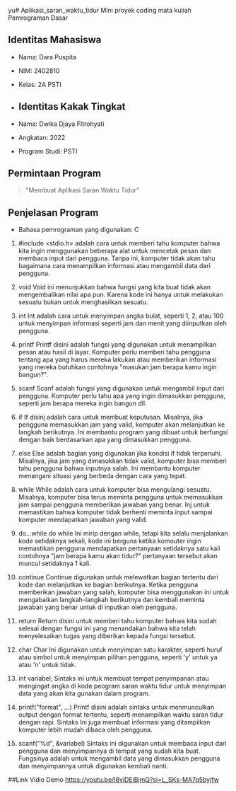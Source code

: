 yu# Aplikasi_saran_waktu_tidur
Mini proyek coding mata kuliah Pemrograman Dasar 
##   Identitas Mahasiswa 
-	Nama: Dara Puspita
-	NIM: 2402810  
-	Kelas: 2A PSTI

-	##   Identitas Kakak Tingkat 
-	Nama: Dwika Djaya FItrohyati   
-	Angkatan: 2022 
-	Program Studi: PSTI 
 
##   Permintaan Program 
> "Membuat Aplikasi Saran Waktu Tidur"

##   Penjelasan Program 
-	Bahasa pemrograman yang digunakan: C  
1. #include <stdio.h>
adalah cara untuk memberi tahu komputer bahwa kita ingin menggunakan beberapa alat untuk mencetak pesan dan membaca input dari pengguna. Tanpa ini, komputer tidak akan tahu bagaimana cara menampilkan informasi atau mengambil data dari pengguna.

2. void
Void ini menunjukkan bahwa fungsi yang kita buat tidak akan mengembalikan nilai apa pun. Karena kode ini hanya untuk melakukan sesuatu bukan untuk menghasilkan sesuatu.
3. int
Int adalah cara untuk menyimpan angka bulat, seperti 1, 2, atau 100 untuk menyimpan informasi seperti jam dan menit yang diinputkan oleh pengguna.

4. printf
Printf disini adalah fungsi yang digunakan untuk menampilkan pesan atau hasil di layar. Komputer perlu memberi tahu pengguna tentang apa yang harus mereka lakukan atau memberikan informasi yang mereka butuhkan contohnya "masukan jam berapa kamu ingin bangun?".

5. scanf
Scanf adalah fungsi yang digunakan untuk mengambil input dari pengguna. Komputer perlu tahu apa yang ingin dimasukkan pengguna, seperti jam berapa mereka ingin bangun dll.

6. if
If disinj adalah cara untuk membuat keputusan. Misalnya, jika pengguna memasukkan jam yang valid, komputer akan melanjutkan ke langkah berikutnya. Ini membantu program yang dibuat untuk berfungsi dengan baik berdasarkan apa yang dimasukkan pengguna.

7. else
Else adalah bagian yang digunakan jika kondisi if tidak terpenuhi. Misalnya, jika jam yang dimasukkan tidak valid, komputer bisa memberi tahu pengguna bahwa inputnya salah. Ini membantu komputer menangani situasi yang berbeda dengan cara yang tepat.

8. while
While adalah cara untuk komputer bisa mengulangi sesuatu. Misalnya, komputer bisa terus meminta pengguna untuk memasukkan jam sampai pengguna memberikan jawaban yang benar. Inj untuk memastikan bahwa komputer tidak berhenti meminta input sampai komputer mendapatkan jawaban yang valid.

9. do...while
do while Ini mirip dengan while, tetapi kita selalu menjalankan kode setidaknya sekali, kode ini berguna ketika komouter ingin memastikan pengguna mendapatkan pertanyaan setidaknya satu kali contohnya "jam berapa kamu akan tidur?" pertanyaan tersebut akan muncul setidaknya 1 kali.

10. continue
Continue digunakan untuk melewatkan bagian tertentu dari kode dan melanjutkan ke bagian berikutnya. Ketika pengguna memberikan jawaban yang salah, komputer bisa menggunakan ini untuk mengabaikan langkah-langkah berikutnya dan kembali meminta jawaban yang benar untuk di inputkan oleh pengguna.

11. return
Return disini untuk memberi tahu komputer bahwa kita sudah selesai dengan fungsi ini yang menandakan bahwa kita telah menyelesaikan tugas yang diberikan kepada fungsi tersebut.

12. char
Char Ini digunakan untuk menyimpan satu karakter, seperti huruf atau simbol  untuk menyimpan pilihan pengguna, seperti 'y' untuk ya atau 'n' untuk tidak.

13. int variabel;
Sintaks ini untuk membuat tempat penyimpanan atau mengingat angka di kode peogram saran waktu tidur untuk menyimpan data yang akan kita gunakan dalam program.

14. printf("format", ...)
Printf disini adalah sintaks untuk menmunculkan output dengan format tertentu, seperti menampilkan waktu saran tidur dengan rapi. Sintaks Ini juga membuat informasi yang ditampilkan komputer lebih mudah dibaca oleh pengguna.

15. scanf("%d", &variabel)
Sintaks ini digunakan untuk membaca input dari pengguna dan menyimpannya di tempat yang sudah kita buat. Fungsinya adalah untuk mengambil data yang dimasukkan pengguna dan menyimpannya untuk digunakan kembali nanti.
 
##Link Vidio Demo
https://youtu.be/I8viDEiBjmQ?si=L_SKs-MA7q5byjfw

